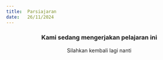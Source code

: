 ```yaml
---
title:  Parsiajaran
date:   26/11/2024
---
```


### <center>Kami sedang mengerjakan pelajaran ini</center>
<center>Silahkan kembali lagi nanti</center>